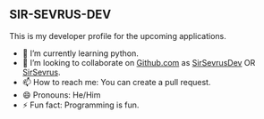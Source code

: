 ## SIR-SEVRUS-DEV
This is my developer profile for the upcoming applications.
<!--
**SirSevrusDev/SirSevrusDev** is a ✨ _special_ ✨ repository because its `README.md` (this file) appears on your GitHub profile.  -->

- 🌱 I’m currently learning python.
- 👯 I’m looking to collaborate on [Github.com](github.com) as [SirSevrusDev](https://github.com/SirSevrusDev) OR [SirSevrus](https://github.com/SirSevrus).
- 📫 How to reach me: You can create a pull request.
- 😄 Pronouns: He/Him
- ⚡ Fun fact: Programming is fun.
